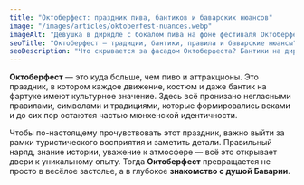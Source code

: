 ```yaml
---
title: "Октоберфест: праздник пива, бантиков и баварских нюансов"
image: "/images/articles/oktoberfest-nuances.webp"
imageAlt: "Девушка в дирндле с бокалом пива на фоне фестиваля Октоберфест"
seoTitle: "Октоберфест — традиции, бантики, правила и баварские нюансы"
seoDescription: "Что скрывается за фасадом Октоберфеста? Бантики на дирндле, Oide Wiesn, пивные палатки и негласные правила праздника в Мюнхене."
---
```


**Октоберфест** — это куда больше, чем пиво и аттракционы. Это праздник, в котором каждое движение, костюм и даже бантик на фартуке имеют культурное значение. Здесь всё пронизано негласными правилами, символами и традициями, которые формировались веками и до сих пор остаются частью мюнхенской идентичности.  

Чтобы по-настоящему прочувствовать этот праздник, важно выйти за рамки туристического восприятия и заметить детали. Правильный наряд, знание истории, уважение к атмосфере — всё это открывает двери к уникальному опыту. Тогда **Октоберфест** превращается не просто в весёлое застолье, а в глубокое **знакомство с душой Баварии**.  
